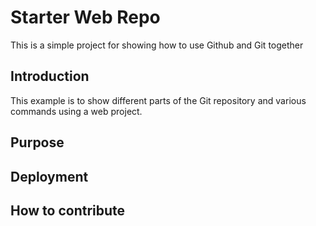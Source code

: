 # Starter Web Repo

This is a simple project for showing how to use Github and Git together

## Introduction

This example is to show different parts of the Git repository and various commands using a web project.

## Purpose

## Deployment

## How to contribute

